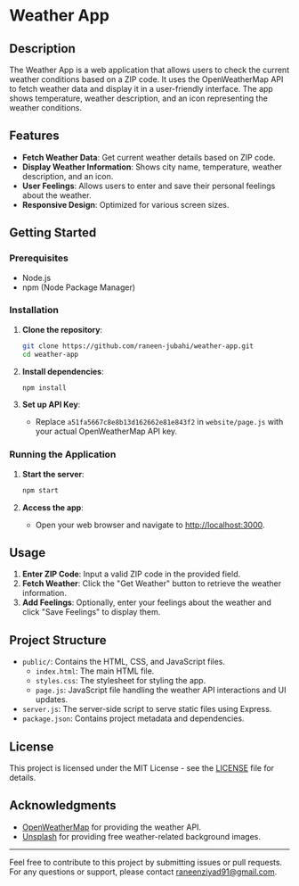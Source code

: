 # Weather App

## Description

The Weather App is a web application that allows users to check the current weather conditions based on a ZIP code. It uses the OpenWeatherMap API to fetch weather data and display it in a user-friendly interface. The app shows temperature, weather description, and an icon representing the weather conditions.

## Features

- **Fetch Weather Data**: Get current weather details based on ZIP code.
- **Display Weather Information**: Shows city name, temperature, weather description, and an icon.
- **User Feelings**: Allows users to enter and save their personal feelings about the weather.
- **Responsive Design**: Optimized for various screen sizes.

## Getting Started

### Prerequisites

- Node.js
- npm (Node Package Manager)

### Installation

1. **Clone the repository**:

    ```bash
    git clone https://github.com/raneen-jubahi/weather-app.git
    cd weather-app
    ```

2. **Install dependencies**:

    ```bash
    npm install
    ```

3. **Set up API Key**:
   - Replace `a51fa5667c8e8b13d162662e81e843f2` in `website/page.js` with your actual OpenWeatherMap API key.

### Running the Application

1. **Start the server**:

    ```bash
    npm start
    ```

2. **Access the app**:
   - Open your web browser and navigate to [http://localhost:3000](http://localhost:3000).

## Usage

1. **Enter ZIP Code**: Input a valid ZIP code in the provided field.
2. **Fetch Weather**: Click the "Get Weather" button to retrieve the weather information.
3. **Add Feelings**: Optionally, enter your feelings about the weather and click "Save Feelings" to display them.

## Project Structure

- `public/`: Contains the HTML, CSS, and JavaScript files.
  - `index.html`: The main HTML file.
  - `styles.css`: The stylesheet for styling the app.
  - `page.js`: JavaScript file handling the weather API interactions and UI updates.
- `server.js`: The server-side script to serve static files using Express.
- `package.json`: Contains project metadata and dependencies.

## License

This project is licensed under the MIT License - see the [LICENSE](LICENSE) file for details.

## Acknowledgments

- [OpenWeatherMap](https://api.openweathermap.org/data/2.5/weather?zip=) for providing the weather API.
- [Unsplash](https://unsplash.com/) for providing free weather-related background images.

---

Feel free to contribute to this project by submitting issues or pull requests. For any questions or support, please contact [raneenziyad91@gmail.com](mailto:raneenziyad91@gmail.com).
